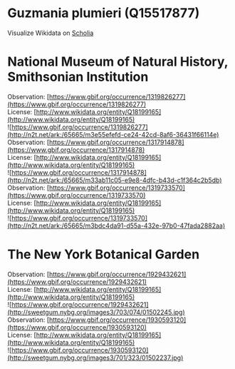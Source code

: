
Guzmania plumieri (Q15517877)
=============================
  
Visualize Wikidata on [Scholia](https://scholia.toolforge.org/taxon/Q15517877)
# National Museum of Natural History, Smithsonian Institution
  
Observation: [https://www.gbif.org/occurrence/1319826277](https://www.gbif.org/occurrence/1319826277)  
License: [http://www.wikidata.org/entity/Q18199165](http://www.wikidata.org/entity/Q18199165)  
![https://www.gbif.org/occurrence/1319826277](http://n2t.net/ark:/65665/m3e55efefd-ce24-42cd-8af6-36431f66114e)  
Observation: [https://www.gbif.org/occurrence/1317914878](https://www.gbif.org/occurrence/1317914878)  
License: [http://www.wikidata.org/entity/Q18199165](http://www.wikidata.org/entity/Q18199165)  
![https://www.gbif.org/occurrence/1317914878](http://n2t.net/ark:/65665/m33ab11c05-e9e8-4dfc-b43d-c1f364c2b5db)  
Observation: [https://www.gbif.org/occurrence/1319733570](https://www.gbif.org/occurrence/1319733570)  
License: [http://www.wikidata.org/entity/Q18199165](http://www.wikidata.org/entity/Q18199165)  
![https://www.gbif.org/occurrence/1319733570](http://n2t.net/ark:/65665/m3bdc4da91-d55a-432e-97b0-47fada2882aa)
# The New York Botanical Garden
  
Observation: [https://www.gbif.org/occurrence/1929432621](https://www.gbif.org/occurrence/1929432621)  
License: [http://www.wikidata.org/entity/Q18199165](http://www.wikidata.org/entity/Q18199165)  
![https://www.gbif.org/occurrence/1929432621](http://sweetgum.nybg.org/images3/703/074/01502245.jpg)  
Observation: [https://www.gbif.org/occurrence/1930593120](https://www.gbif.org/occurrence/1930593120)  
License: [http://www.wikidata.org/entity/Q18199165](http://www.wikidata.org/entity/Q18199165)  
![https://www.gbif.org/occurrence/1930593120](http://sweetgum.nybg.org/images3/701/323/01502237.jpg)